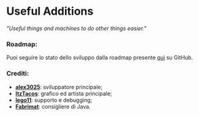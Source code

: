 # Useful Additions

_"Useful things and machines to do other things easier."_

### Roadmap:
Puoi seguire lo stato dello sviluppo dalla roadmap presente [qui](https://github.com/rgbcraft/Useful-Additions/projects/1) su GitHub.

### Crediti:
* **[alex3025](https://github.com/alex3025)**: sviluppatore principale;
* **[ItzTacos](https://github.com/ItzTacosOfficial)**: grafico ed artista principale;
* **[lego11](https://github.com/rad750)**: supporto e debugging;
* **[Fabrimat](https://github.com/fabrimat)**: consigliere di Java.
